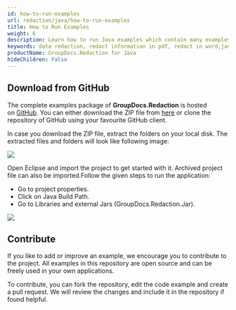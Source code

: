 ```yaml
---
id: how-to-run-examples
url: redaction/java/how-to-run-examples
title: How to Run Examples
weight: 6
description: Learn how to run Java examples which contain many examples of data redaction. You can learn redact in word, how to redact information in pdf or images and many more.
keywords: data redaction, redact information in pdf, redact in word,java 
productName: GroupDocs.Redaction for Java
hideChildren: False
---
```

## Download from GitHub

The complete examples package of **GroupDocs.Redaction** is hosted on [GitHub](https://github.com/groupdocs-redaction/GroupDocs.Redaction-for-Java). You can either download the ZIP file from [here](https://github.com/groupdocs-redaction/GroupDocs.Readction-for-Java/archive/master.zip) or clone the repository of GitHub using your favourite GitHub client.

In case you download the ZIP file, extract the folders on your local disk. The extracted files and folders will look like following image:

![](/redaction/java/images/how-to-run-examples.png)

Open Eclipse and import the project to get started with it. Archived project file can also be imported.Follow the given steps to run the application:

*   Go to project properties.
*   Click on Java Build Path.
*   Go to Libraries and external Jars (GroupDocs.Redaction.Jar).

![](/redaction/java/images/how-to-run-examples_1.png)

## Contribute

If you like to add or improve an example, we encourage you to contribute to the project. All examples in this repository are open source and can be freely used in your own applications.

To contribute, you can fork the repository, edit the code example and create a pull request. We will review the changes and include it in the repository if found helpful.
